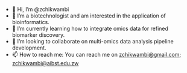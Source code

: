 - 👋 Hi, I’m @zchikwambi
- 👀 I’m a biotechnologist and am interested in the application of bioinformatics.
- 🌱 I’m currently learning how to integrate omics data for refined biomarker discovery.
- 💞️ I’m looking to collaborate on multi-omics data analysis pipeline development.
- 📫 How to reach me: You can reach me on zchikwambi@gmail.com; zchikwambi@aibst.edu.zw

<!---
zchikwambi/zchikwambi is a ✨ special ✨ repository because its `README.md` (this file) appears on your GitHub profile.
You can click the Preview link to take a look at your changes.
--->
